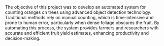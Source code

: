 The objective of this project was to develop an automated system for counting oranges on trees using advanced object detection technology. Traditional methods rely on manual counting, which is time-intensive and prone to human error, particularly when dense foliage obscures the fruit. By automating this process, the system provides farmers and researchers with accurate and efficient fruit yield estimates, enhancing productivity and decision-making.
